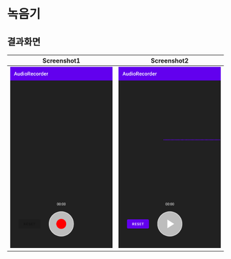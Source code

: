 # 녹음기



## 결과화면
| Screenshot1              | Screenshot2              |
| ------------------------ | ------------------------ |
| ![1](./screenshot/1.png) | ![1](./screenshot/2.png) |

